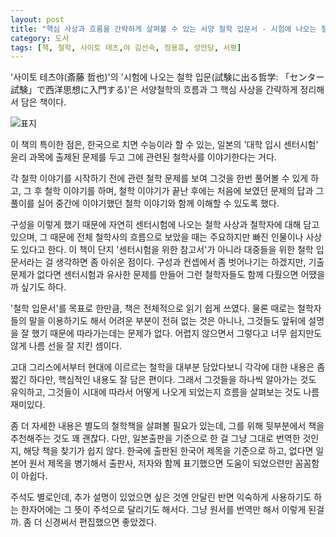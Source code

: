 ```yaml
---
layout: post
title: "핵심 사상과 흐름을 간략하게 살펴볼 수 있는 서양 철학 입문서 - 시험에 나오는 철학 입문"
category: 도서
tags: [책, 철학, 사이토 테츠,야 김선숙, 정용휴, 성안당, 서평]
---
```


'사이토 테츠야(斎藤 哲也)'의
'시험에 나오는 철학 입문(試験に出る哲学: 「センター試験」で西洋思想に入門する)'은
서양철학의 흐름과 그 핵심 사상을 간략하게 정리해서 담은 책이다.

![표지](https://lh3.googleusercontent.com/9yOrlm3HvpC2oSJATMJLsmiOfyKUQHLCKaCoUwOts-F6EQsj2OHnm4x9FFNiW24ZB78IkIpJwwdvfw=s480)

이 책의 특이한 점은, 한국으로 치면 수능이라 할 수 있는,
일본의 '대학 입시 센터시험' 윤리 과목에 출제된 문제를 두고
그에 관련된 철학사를 이야기한다는 거다.

각 철학 이야기를 시작하기 전에 관련 철학 문제를 보여 그것을 한번 풀어볼 수 있게 하고,
그 후 철학 이야기를 하며,
철학 이야기가 끝난 후에는 처음에 보였던 문제의 답과 그 풀이를 실어
중간에 이야기했던 철학 이야기와 함께 이해할 수 있도록 했다.

구성을 이렇게 했기 때문에 자연히 센터시험에 나오는 철학 사상과 철학자에 대해 담고 있으며,
그 때문에 전체 철학사의 흐름으로 보았을 때는 주요하지만 빠진 인물이나 사상도 있다고 한다.
이 책이 단지 '센터시험을 위한 참고서'가 아니라
대중들을 위한 철학 입문서라는 걸 생각하면 좀 아쉬운 점이다.
구성과 컨셉에서 좀 벗어나기는 하겠지만,
기출문제가 없다면 센터시험과 유사한 문제를 만들어 그런 철학자들도 함께 다뤘으면 어땠을까 싶기도 하다.

'철학 입문서'를 목표로 한만큼, 책은 전체적으로 읽기 쉽게 쓰였다.
물론 때로는 철학자들의 말을 이용하기도 해서 어려운 부분이 전혀 없는 것은 아니나,
그것들도 앞뒤에 설명을 잘 했기 때문에 따라가는데는 문제가 없다.
어렵지 않으면서 그렇다고 너무 쉽지만도 않게 나름 선을 잘 지킨 셈이다.

고대 그리스에서부터 현대에 이르르는 철학을 대부분 담았다보니 각각에 대한 내용은 좀 짧긴 하다만,
핵심적인 내용도 잘 담은 편이다.
그래서 그것들을 하나씩 알아가는 것도 유익하고,
그것들이 시대에 따라서 어떻게 나오게 되었는지 흐름을 살펴보는 것도 나름 재미있다.

좀 더 자세한 내용은 별도의 철학책을 살펴볼 필요가 있는데,
그를 위해 뒷부분에서 책을 추천해주는 것도 꽤 괜찮다.
다만, 일본출판을 기준으로 한 걸 그냥 그대로 번역한 것인지, 해당 책을 찾기가 쉽지 않다.
한국에 출판된 한국어 제목을 기준으로 하고, 없다면 일본어 원서 제목을 병기해서
출판사, 저자와 함께 표기했으면 도움이 되었으련만 꼼꼼함이 아쉽다.

주석도 별로인데, 추가 설명이 있었으면 싶은 것엔 안달린 반면
익숙하게 사용하기도 하는 한자어에는 그 뜻이 주석으로 달리기도 해서다.
그냥 원서를 번역만 해서 이렇게 된걸까.
좀 더 신경써서 편집했으면 좋았겠다.
